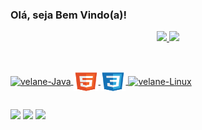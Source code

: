 ### Olá, seja Bem Vindo(a)!

<div align="center">
  <a href="https://github.com/velaneralf">
  <img height="170em" src="https://github-readme-stats.vercel.app/api?username=velaneralf&show_icons=true&theme=tokyonight&include_all_commits=true&count_private=true"/>
  <img height="170em" src="https://github-readme-stats.vercel.app/api/top-langs/?username=velaneralf&layout=compact&langs_count=7&theme=tokyonight"/>
</div>
  
  ##
  
<div style="display: inline_block"><br>
  <img align="center" alt="velane-Java" height="30" width="40" src="https://cdn.jsdelivr.net/gh/devicons/devicon/icons/java/java-original.svg">
  <img align="center" alt="velane-HTML" height="30" width="40" src="https://raw.githubusercontent.com/devicons/devicon/master/icons/html5/html5-original.svg">
  <img align="center" alt="velane-CSS" height="30" width="40" src="https://raw.githubusercontent.com/devicons/devicon/master/icons/css3/css3-original.svg">
  <img align="center" alt="velane-Linux" height="30" width="40" src="https://cdn.jsdelivr.net/gh/devicons/devicon/icons/linux/linux-original.svg">
</div>
  
  ##

  <div>
    <a href="https://www.linkedin.com/in/ralfvelane/" target="_blank"><img src="https://img.shields.io/badge/-LinkedIn-%230077B5?style=for-the-badge&logo=linkedin&logoColor=white" target="_blank"></a>
    <a href="https://instagram.com/velaneralf" target="_blank"><img src="https://img.shields.io/badge/-Instagram-%23E4405F?style=for-the-badge&logo=instagram&logoColor=white" target="_blank"></a>
    <a href = "mailto:contato.ralfvelane@gmail.com"><img src="https://img.shields.io/badge/-Gmail-%23333?style=for-the-badge&logo=gmail&logoColor=white" target="_blank"></a>
  </div>
  
